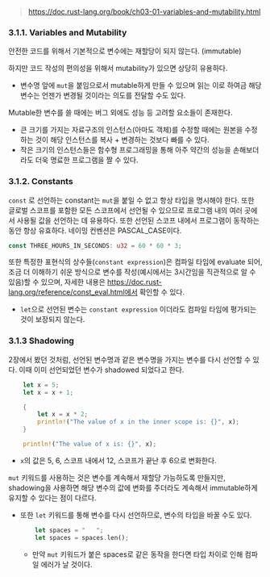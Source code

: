 > https://doc.rust-lang.org/book/ch03-01-variables-and-mutability.html



### 3.1.1. Variables and Mutability

안전한 코드를 위해서 기본적으로 변수에는 재할당이 되지 않는다. (immutable)

하지만 코드 작성의 편의성을 위해서 mutability가 있으면 상당히 유용하다.

- 변수명 앞에 `mut`을 붙임으로서 mutable하게 만들 수 있으며 읽는 이로 하여금 해당 변수는 언젠가 변경될 것이라는 의도를 전달할 수도 있다.



Mutable한 변수를 쓸 때에는 버그 외에도 성능 등 고려할 요소들이 존재한다.

- 큰 크기를 가지는 자료구조의 인스턴스(아마도 객체)를 수정할 때에는 원본을 수정하는 것이 해당 인스턴스를 복사 + 변경하는 것보다 빠를 수 있다.
- 작은 크기의 인스턴스들은 함수형 프로그래밍을 통해 아주 약간의 성능을 손해보더라도 더욱 명료한 프로그램을 짤 수 있다.



### 3.1.2. Constants

`const` 로 선언하는 constant는 `mut`을 붙일 수 없고 항상 타입을 명시해야 한다. 또한 글로벌 스코프를 포함한 모든 스코프에서 선언될 수 있으므로 프로그램 내의 여러 곳에서 사용될 값을 선언하는 데 유용하다. 또한 선언된 스코프 내에서 프로그램이 동작하는 동안 항상 유효하다.  네이밍 컨벤션은 PASCAL_CASE이다.

```rust
const THREE_HOURS_IN_SECONDS: u32 = 60 * 60 * 3;
```

또한 특정한 표현식의 상수들(`constant expression`)은 컴파일 타임에 evaluate 되어, 조금 더 이해하기 쉬운 방식으로 변수를 작성(예시에서는 3시간임을 직관적으로 알 수 있음)할 수 있으며, 자세한 내용은 https://doc.rust-lang.org/reference/const_eval.html에서 확인할 수 있다.

- `let`으로 선언된 변수는 `constant expression` 이더라도 컴파일 타임에 평가되는 것이 보장되지 않는다.



### 3.1.3 Shadowing

2장에서 봤던 것처럼, 선언된 변수명과 같은 변수명을 가지는 변수를 다시 선언할 수 있다. 이때 이미 선언되었던 변수가 shadowed 되었다고 한다.

```rust
    let x = 5;
    let x = x + 1;

    {
        let x = x * 2;
        println!("The value of x in the inner scope is: {}", x);
    }

    println!("The value of x is: {}", x);
```

- `x`의 값은 5, 6, 스코프 내에서 12, 스코프가 끝난 후 6으로 변화한다.



 `mut` 키워드를 사용하는 것은 변수를 계속해서 재할당 가능하도록 만들지만, shadowing을 사용하면 해당 변수의 값에 변화를 주더라도 계속해서 immutable하게 유지할 수 있다는 점이 다르다.

- 또한 `let` 키워드를 통해 변수를 다시 선언하므로, 변수의 타입을 바꿀 수도 있다.

  ```rust
      let spaces = "   ";
      let spaces = spaces.len();
  ```

  - 만약 `mut` 키워드가 붙은 spaces로 같은 동작을 한다면 타입 차이로 인해 컴파일 에러가 날 것이다.

